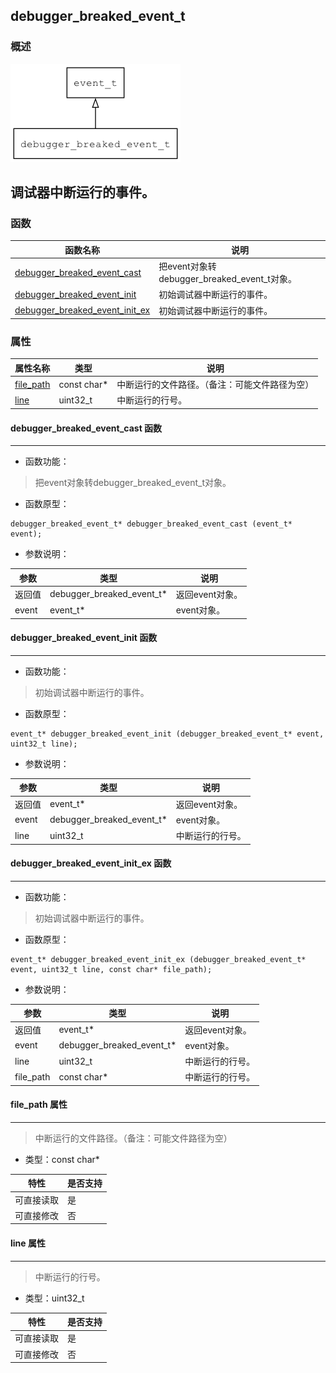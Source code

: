 ## debugger\_breaked\_event\_t
### 概述
![image](images/debugger_breaked_event_t_0.png)

调试器中断运行的事件。
----------------------------------
### 函数
<p id="debugger_breaked_event_t_methods">

| 函数名称 | 说明 | 
| -------- | ------------ | 
| <a href="#debugger_breaked_event_t_debugger_breaked_event_cast">debugger\_breaked\_event\_cast</a> | 把event对象转debugger_breaked_event_t对象。 |
| <a href="#debugger_breaked_event_t_debugger_breaked_event_init">debugger\_breaked\_event\_init</a> | 初始调试器中断运行的事件。 |
| <a href="#debugger_breaked_event_t_debugger_breaked_event_init_ex">debugger\_breaked\_event\_init\_ex</a> | 初始调试器中断运行的事件。 |
### 属性
<p id="debugger_breaked_event_t_properties">

| 属性名称 | 类型 | 说明 | 
| -------- | ----- | ------------ | 
| <a href="#debugger_breaked_event_t_file_path">file\_path</a> | const char* | 中断运行的文件路径。（备注：可能文件路径为空） |
| <a href="#debugger_breaked_event_t_line">line</a> | uint32\_t | 中断运行的行号。 |
#### debugger\_breaked\_event\_cast 函数
-----------------------

* 函数功能：

> <p id="debugger_breaked_event_t_debugger_breaked_event_cast">把event对象转debugger_breaked_event_t对象。

* 函数原型：

```
debugger_breaked_event_t* debugger_breaked_event_cast (event_t* event);
```

* 参数说明：

| 参数 | 类型 | 说明 |
| -------- | ----- | --------- |
| 返回值 | debugger\_breaked\_event\_t* | 返回event对象。 |
| event | event\_t* | event对象。 |
#### debugger\_breaked\_event\_init 函数
-----------------------

* 函数功能：

> <p id="debugger_breaked_event_t_debugger_breaked_event_init">初始调试器中断运行的事件。

* 函数原型：

```
event_t* debugger_breaked_event_init (debugger_breaked_event_t* event, uint32_t line);
```

* 参数说明：

| 参数 | 类型 | 说明 |
| -------- | ----- | --------- |
| 返回值 | event\_t* | 返回event对象。 |
| event | debugger\_breaked\_event\_t* | event对象。 |
| line | uint32\_t | 中断运行的行号。 |
#### debugger\_breaked\_event\_init\_ex 函数
-----------------------

* 函数功能：

> <p id="debugger_breaked_event_t_debugger_breaked_event_init_ex">初始调试器中断运行的事件。

* 函数原型：

```
event_t* debugger_breaked_event_init_ex (debugger_breaked_event_t* event, uint32_t line, const char* file_path);
```

* 参数说明：

| 参数 | 类型 | 说明 |
| -------- | ----- | --------- |
| 返回值 | event\_t* | 返回event对象。 |
| event | debugger\_breaked\_event\_t* | event对象。 |
| line | uint32\_t | 中断运行的行号。 |
| file\_path | const char* | 中断运行的行号。 |
#### file\_path 属性
-----------------------
> <p id="debugger_breaked_event_t_file_path">中断运行的文件路径。（备注：可能文件路径为空）

* 类型：const char*

| 特性 | 是否支持 |
| -------- | ----- |
| 可直接读取 | 是 |
| 可直接修改 | 否 |
#### line 属性
-----------------------
> <p id="debugger_breaked_event_t_line">中断运行的行号。

* 类型：uint32\_t

| 特性 | 是否支持 |
| -------- | ----- |
| 可直接读取 | 是 |
| 可直接修改 | 否 |
